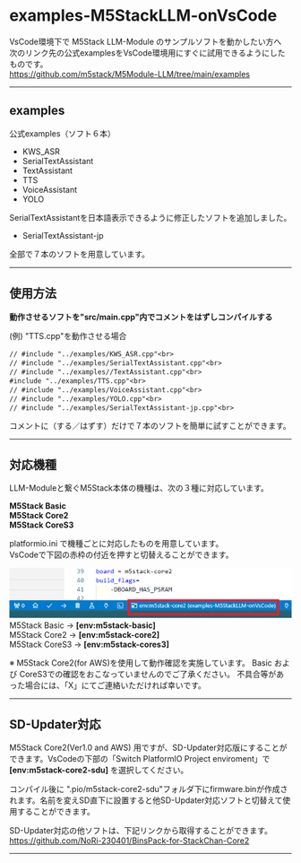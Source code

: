 # examples-M5StackLLM-onVsCode

VsCode環境下で M5Stack LLM-Module のサンプルソフトを動かしたい方へ<br>
次のリンク先の公式examplesをVsCode環境用にすぐに試用できるようにしたものです。<br>
 https://github.com/m5stack/M5Module-LLM/tree/main/examples
<br>

---
## examples
公式examples（ソフト６本）
- KWS_ASR
- SerialTextAssistant
- TextAssistant
- TTS
- VoiceAssistant
- YOLO

 SerialTextAssistantを日本語表示できるように修正したソフトを追加しました。
- SerialTextAssistant-jp

全部で７本のソフトを用意しています。

---
## 使用方法

**動作させるソフトを"src/main.cpp"内でコメントをはずしコンパイルする**

(例) "TTS.cpp"を動作させる場合
```
// #include "../examples/KWS_ASR.cpp"<br>
// #include "../examples/SerialTextAssistant.cpp"<br>
// #include "../examples//TextAssistant.cpp"<br>
#include "../examples/TTS.cpp"<br>
// #include "../examples/VoiceAssistant.cpp"<br>
// #include "../examples/YOLO.cpp"<br>
// #include "../examples/SerialTextAssistant-jp.cpp"<br>
```
コメントに（する／はずす）だけで７本のソフトを簡単に試すことができます。

---
## 対応機種
LLM-Moduleと繋ぐM5Stack本体の機種は、次の３種に対応しています。

**M5Stack Basic**<br>
**M5Stack Core2**<br>
**M5Stack CoreS3**<br>

platformio.ini で機種ごとに対応したものを用意しています。<br>
VsCodeで下図の赤枠の付近を押すと切替えることができます。<br>

![画像](images/env00.png)
<br>
M5Stack Basic  ->  **[env:m5stack-basic]** <br>
M5Stack Core2  ->  **[env:m5stack-core2]** <br>
M5Stack CoreS3 ->  **[env:m5stack-cores3]** <br>

※ M5Stack Core2(for AWS)を使用して動作確認を実施しています。
Basic および CoreS3での確認をおこなっていませんのでご了承ください。
不具合等があった場合には、「X」にてご連絡いただければ幸いです。

---
## SD-Updater対応
M5Stack Core2(Ver1.0 and AWS) 用ですが、SD-Updater対応版にすることができます。VsCodeの下部の「Switch PlatformIO Project enviroment」で **[env:m5stack-core2-sdu]** を選択してください。

コンパイル後に ".pio/m5stack-core2-sdu"フォルダ下にfirmware.binが作成されます。名前を変えSD直下に設置すると他SD-Updater対応ソフトと切替えて使用することができます。

SD-Updater対応の他ソフトは、下記リンクから取得することができます。<br>
https://github.com/NoRi-230401/BinsPack-for-StackChan-Core2

---

